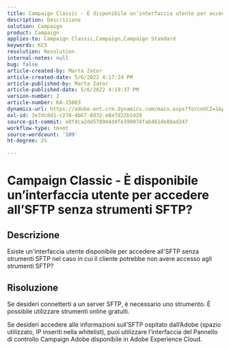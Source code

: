```yaml
---
title: Campaign Classic - È disponibile un’interfaccia utente per accedere all’SFTP senza strumenti SFTP?
description: Descrizione
solution: Campaign
product: Campaign
applies-to: Campaign Classic,Campaign,Campaign Standard
keywords: KCS
resolution: Resolution
internal-notes: null
bug: false
article-created-by: Marta Zator
article-created-date: 5/6/2022 4:17:24 PM
article-published-by: Marta Zator
article-published-date: 5/6/2022 4:19:37 PM
version-number: 2
article-number: KA-15083
dynamics-url: https://adobe-ent.crm.dynamics.com/main.aspx?forceUCI=1&pagetype=entityrecord&etn=knowledgearticle&id=bfbfdafd-57cd-ec11-a7b5-6045bd00dbbc
exl-id: 3e7dc8d1-c278-4b67-8d32-e8e7d22b1429
source-git-commit: e8f4ca2dd578944d4fe399074fab461de88ad247
workflow-type: tm+mt
source-wordcount: '109'
ht-degree: 2%

---
```


# Campaign Classic - È disponibile un’interfaccia utente per accedere all’SFTP senza strumenti SFTP?

## Descrizione


Esiste un&#39;interfaccia utente disponibile per accedere all&#39;SFTP senza strumenti SFTP nel caso in cui il cliente potrebbe non avere accesso agli strumenti SFTP?


## Risoluzione


Se desideri connetterti a un server SFTP, è necessario uno strumento. È possibile utilizzare strumenti online gratuiti.

Se desideri accedere alle informazioni sull’SFTP ospitato dall’Adobe (spazio utilizzato, IP inseriti nella whitelist), puoi utilizzare l’interfaccia del Pannello di controllo Campaign Adobe disponibile in Adobe Experience Cloud.
